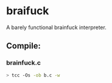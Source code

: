 # braifuck

A barely functional brainfuck interpreter.

## Compile:

### brainfuck.c

```bash
> tcc -Os -ob b.c -w
```
